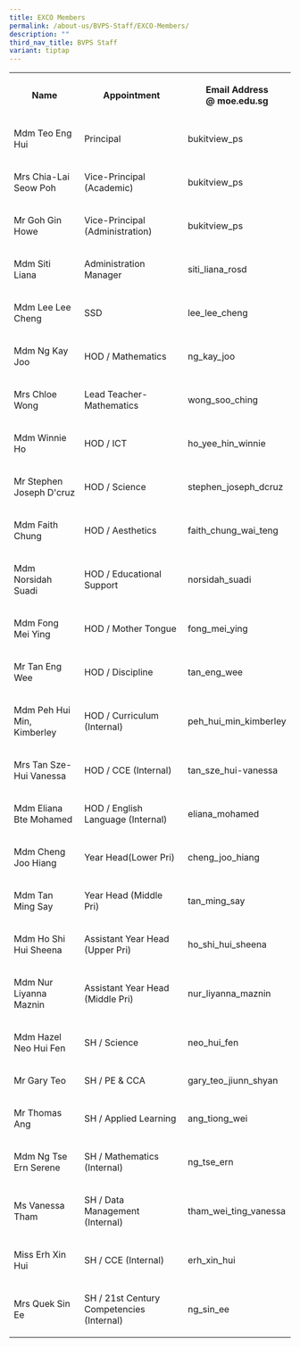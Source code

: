 ```yaml
---
title: EXCO Members
permalink: /about-us/BVPS-Staff/EXCO-Members/
description: ""
third_nav_title: BVPS Staff
variant: tiptap
---
```

<table><tbody><tr><th rowspan="1" colspan="1"><p>Name</p></th><th rowspan="1" colspan="1"><p>Appointment</p></th><th rowspan="1" colspan="1"><p>Email Address<br>@ moe.edu.sg</p></th></tr><tr><td rowspan="1" colspan="1"><p>Mdm Teo Eng Hui <br></p></td><td rowspan="1" colspan="1"><p>Principal</p></td><td rowspan="1" colspan="1"><p>bukitview_ps</p></td></tr><tr><td rowspan="1" colspan="1"><p>Mrs Chia-Lai Seow Poh</p></td><td rowspan="1" colspan="1"><p>Vice-Principal (Academic)</p></td><td rowspan="1" colspan="1"><p>bukitview_ps</p></td></tr><tr><td rowspan="1" colspan="1"><p>Mr Goh Gin Howe</p></td><td rowspan="1" colspan="1"><p>Vice-Principal (Administration)</p></td><td rowspan="1" colspan="1"><p>bukitview_ps</p></td></tr><tr><td rowspan="1" colspan="1"><p>Mdm Siti Liana</p></td><td rowspan="1" colspan="1"><p>Administration Manager</p></td><td rowspan="1" colspan="1"><p>siti_liana_rosd<br></p></td></tr><tr><td rowspan="1" colspan="1"><p>Mdm Lee Lee Cheng</p></td><td rowspan="1" colspan="1"><p>SSD</p></td><td rowspan="1" colspan="1"><p>lee_lee_cheng</p></td></tr><tr><td rowspan="1" colspan="1"><p>Mdm Ng Kay Joo</p></td><td rowspan="1" colspan="1"><p>HOD / Mathematics</p></td><td rowspan="1" colspan="1"><p>ng_kay_joo</p></td></tr><tr><td rowspan="1" colspan="1"><p>Mrs Chloe Wong</p></td><td rowspan="1" colspan="1"><p>Lead Teacher- Mathematics</p></td><td rowspan="1" colspan="1"><p>wong_soo_ching</p></td></tr><tr><td rowspan="1" colspan="1"><p>Mdm Winnie Ho <br></p></td><td rowspan="1" colspan="1"><p>HOD / ICT</p></td><td rowspan="1" colspan="1"><p>ho_yee_hin_winnie</p></td></tr><tr><td rowspan="1" colspan="1"><p>Mr Stephen Joseph D'cruz</p></td><td rowspan="1" colspan="1"><p>HOD / Science</p></td><td rowspan="1" colspan="1"><p>stephen_joseph_dcruz<br></p></td></tr><tr><td rowspan="1" colspan="1"><p>Mdm Faith Chung</p></td><td rowspan="1" colspan="1"><p>HOD / Aesthetics</p></td><td rowspan="1" colspan="1"><p>faith_chung_wai_teng</p></td></tr><tr><td rowspan="1" colspan="1"><p>Mdm Norsidah Suadi <br></p></td><td rowspan="1" colspan="1"><p>HOD / Educational Support</p></td><td rowspan="1" colspan="1"><p>norsidah_suadi<br></p></td></tr><tr><td rowspan="1" colspan="1"><p>Mdm Fong Mei Ying</p></td><td rowspan="1" colspan="1"><p>HOD / Mother Tongue</p></td><td rowspan="1" colspan="1"><p>fong_mei_ying</p></td></tr><tr><td rowspan="1" colspan="1"><p>Mr Tan Eng Wee</p></td><td rowspan="1" colspan="1"><p>HOD / Discipline</p></td><td rowspan="1" colspan="1"><p>tan_eng_wee</p></td></tr><tr><td rowspan="1" colspan="1"><p>Mdm Peh Hui Min, Kimberley</p></td><td rowspan="1" colspan="1"><p>HOD / Curriculum (Internal)</p></td><td rowspan="1" colspan="1"><p>peh_hui_min_kimberley</p></td></tr><tr><td rowspan="1" colspan="1"><p>Mrs Tan Sze-Hui Vanessa</p></td><td rowspan="1" colspan="1"><p>HOD / CCE (Internal)</p></td><td rowspan="1" colspan="1"><p>tan_sze_hui-vanessa</p></td></tr><tr><td rowspan="1" colspan="1"><p>Mdm Eliana Bte Mohamed</p></td><td rowspan="1" colspan="1"><p>HOD / English Language (Internal)</p></td><td rowspan="1" colspan="1"><p>eliana_mohamed</p></td></tr><tr><td rowspan="1" colspan="1"><p>Mdm Cheng Joo Hiang</p></td><td rowspan="1" colspan="1"><p>Year Head(Lower Pri)</p></td><td rowspan="1" colspan="1"><p>cheng_joo_hiang</p></td></tr><tr><td rowspan="1" colspan="1"><p>Mdm Tan Ming Say</p></td><td rowspan="1" colspan="1"><p>Year Head (Middle Pri)<br></p></td><td rowspan="1" colspan="1"><p>tan_ming_say</p></td></tr><tr><td rowspan="1" colspan="1"><p>Mdm Ho Shi Hui Sheena</p></td><td rowspan="1" colspan="1"><p>Assistant Year Head (Upper Pri)</p></td><td rowspan="1" colspan="1"><p>ho_shi_hui_sheena</p></td></tr><tr><td rowspan="1" colspan="1"><p>Mdm Nur Liyanna Maznin</p></td><td rowspan="1" colspan="1"><p>Assistant Year Head (Middle Pri)</p></td><td rowspan="1" colspan="1"><p>nur_liyanna_maznin</p></td></tr><tr><td rowspan="1" colspan="1"><p>Mdm Hazel Neo Hui Fen</p></td><td rowspan="1" colspan="1"><p>SH / Science</p></td><td rowspan="1" colspan="1"><p>neo_hui_fen</p></td></tr><tr><td rowspan="1" colspan="1"><p>Mr Gary Teo<br></p></td><td rowspan="1" colspan="1"><p>SH / PE &amp; CCA<br></p></td><td rowspan="1" colspan="1"><p>gary_teo_jiunn_shyan</p></td></tr><tr><td rowspan="1" colspan="1"><p>Mr Thomas Ang</p></td><td rowspan="1" colspan="1"><p>SH / Applied Learning</p></td><td rowspan="1" colspan="1"><p>ang_tiong_wei</p></td></tr><tr><td rowspan="1" colspan="1"><p>Mdm Ng Tse Ern Serene</p></td><td rowspan="1" colspan="1"><p>SH / Mathematics (Internal)</p></td><td rowspan="1" colspan="1"><p>ng_tse_ern</p></td></tr><tr><td rowspan="1" colspan="1"><p>Ms Vanessa Tham</p></td><td rowspan="1" colspan="1"><p>SH / Data Management (Internal)</p></td><td rowspan="1" colspan="1"><p>tham_wei_ting_vanessa</p></td></tr><tr><td rowspan="1" colspan="1"><p>Miss Erh Xin Hui</p></td><td rowspan="1" colspan="1"><p>SH / CCE (Internal)</p></td><td rowspan="1" colspan="1"><p>erh_xin_hui</p></td></tr><tr><td rowspan="1" colspan="1"><p>Mrs Quek Sin Ee</p></td><td rowspan="1" colspan="1"><p>SH / 21st Century Competencies (Internal)</p></td><td rowspan="1" colspan="1"><p>ng_sin_ee</p></td></tr></tbody></table><p></p>